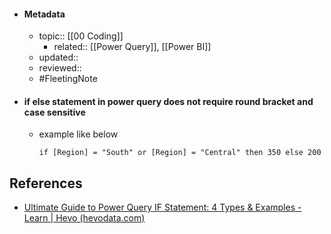 - #### Metadata
	- topic:: [[00 Coding]]
		- related:: [[Power Query]], [[Power BI]]
	- updated:: 
	- reviewed:: 
	- #FleetingNote 
- #### if else statement in power query does not require round bracket and case sensitive
	- example like below
		```powerquery
		if [Region] = "South" or [Region] = "Central" then 350 else 200
		```

## References
- [Ultimate Guide to Power Query IF Statement: 4 Types & Examples - Learn | Hevo (hevodata.com)](https://hevodata.com/learn/power-query-if-statement/#type)